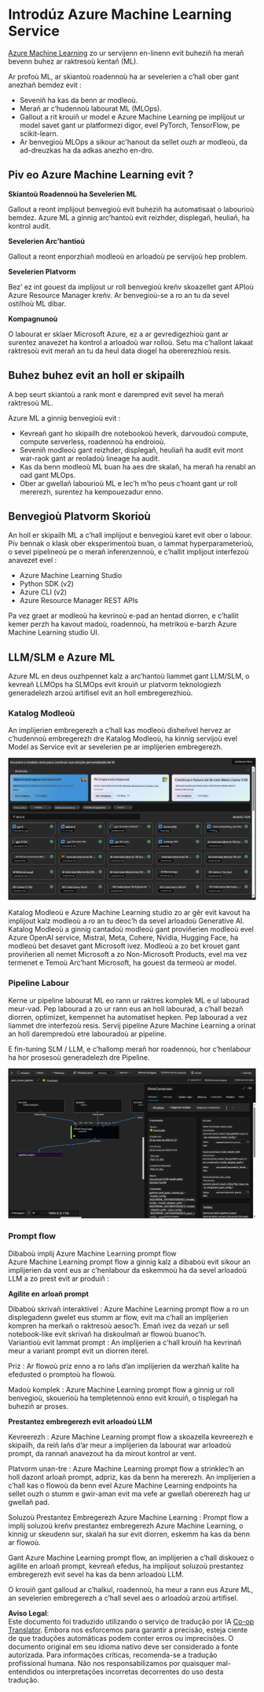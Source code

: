 <!--
CO_OP_TRANSLATOR_METADATA:
{
  "original_hash": "7fe541373802e33568e94e13226d463c",
  "translation_date": "2025-05-09T22:19:18+00:00",
  "source_file": "md/03.FineTuning/Introduce_AzureML.md",
  "language_code": "br"
}
-->
# **Introdúz Azure Machine Learning Service**

[Azure Machine Learning](https://ml.azure.com?WT.mc_id=aiml-138114-kinfeylo) zo ur servijenn en-linenn evit buheziñ ha merañ bevenn buhez ar raktresoù kentañ (ML).

Ar profoù ML, ar skiantoù roadennoù ha ar sevelerien a c’hall ober gant anezhañ bemdez evit :

- Seveniñ ha kas da benn ar modleoù.
- Merañ ar c’hudennoù labourat ML (MLOps).
- Gallout a rit krouiñ ur model e Azure Machine Learning pe implijout ur model savet gant ur platformezi digor, evel PyTorch, TensorFlow, pe scikit-learn.
- Ar benvegioù MLOps a sikour ac'hanout da sellet ouzh ar modleoù, da ad-dreuzkas ha da adkas anezho en-dro.

## Piv eo Azure Machine Learning evit ?

**Skiantoù Roadennoù ha Sevelerien ML**

Gallout a reont implijout benvegioù evit buheziñ ha automatisaat o labourioù bemdez.
Azure ML a ginnig arc’hantoù evit reizhder, displegañ, heuliañ, ha kontrol audit.

**Sevelerien Arc’hantioù**

Gallout a reont enporzhiañ modleoù en arloadoù pe servijoù hep problem.

**Sevelerien Platvorm**

Bez’ ez int gouest da implijout ur roll benvegioù kreñv skoazellet gant APIoù Azure Resource Manager kreñv.
Ar benvegioù-se a ro an tu da sevel ostilhoù ML dibar.

**Kompagnunoù**

O labourat er sklaer Microsoft Azure, ez a ar gevredigezhioù gant ar surentez anavezet ha kontrol a arloadoù war rolloù.
Setu ma c’hallont lakaat raktresoù evit merañ an tu da heul data diogel ha obererezhioù resis.

## Buhez buhez evit an holl er skipailh  
A bep seurt skiantoù a rank mont e darempred evit sevel ha merañ raktresoù ML.

Azure ML a ginnig benvegioù evit :
- Kevreañ gant ho skipailh dre notebookoù heverk, darvoudoù compute, compute serverless, roadennoù ha endroioù.
- Seveniñ modleoù gant reizhder, displegañ, heuliañ ha audit evit mont war-raok gant ar reoladoù lineage ha audit.
- Kas da benn modleoù ML buan ha aes dre skalañ, ha merañ ha renabl an oad gant MLOps.
- Ober ar gwellañ labourioù ML e lec’h m’ho peus c’hoant gant ur roll mererezh, surentez ha kempouezadur enno.

## Benvegioù Platvorm Skorioù

An holl er skipailh ML a c’hall implijout e benvegioù karet evit ober o labour.
Piv bennak o klask ober eksperimentoù buan, o lammat hyperparameterioù, o sevel pipelineoù pe o merañ inferenzennoù, e c’hallit implijout interfezoù anavezet evel :
- Azure Machine Learning Studio
- Python SDK (v2)
- Azure CLI (v2)
- Azure Resource Manager REST APIs

Pa vez graet ar modleoù ha kevrinoù e-pad an hentad diorren, e c’hallit kemer perzh ha kavout madoù, roadennoù, ha metrikoù e-barzh Azure Machine Learning studio UI.

## **LLM/SLM e Azure ML**

Azure ML en deus ouzhpennet kalz a arc’hantoù liammet gant LLM/SLM, o kevreañ LLMOps ha SLMOps evit krouiñ ur platvorm teknologiezh generadelezh arzoù artifisel evit an holl embregerezhioù.

### **Katalog Modleoù**

An implijerien embregerezh a c’hall kas modleoù disheñvel hervez ar c’hudennoù embregerezh dre Katalog Modleoù, ha kinnig servijoù evel Model as Service evit ar sevelerien pe ar implijerien embregerezh.

![models](../../../../translated_images/models.2450411eac222e539ffb55785a8f550d01be1030bd8eb67c9c4f9ae4ca5d64be.br.png)

Katalog Modleoù e Azure Machine Learning studio zo ar gêr evit kavout ha implijout kalz modleoù a ro an tu deoc’h da sevel arloadoù Generative AI. Katalog Modleoù a ginnig cantadoù modleoù gant proviñerien modleoù evel Azure OpenAI service, Mistral, Meta, Cohere, Nvidia, Hugging Face, ha modleoù bet desavet gant Microsoft ivez. Modleoù a zo bet krouet gant proviñerien all nemet Microsoft a zo Non-Microsoft Products, evel ma vez termenet e Temoù Arc’hant Microsoft, ha gouest da termeoù ar model.

### **Pipeline Labour**

Kerne ur pipeline labourat ML eo rann ur raktres komplek ML e ul labourad meur-vad. Pep labourad a zo ur rann eus an holl labourad, a c’hall bezañ diorren, optimizet, kempennet ha automatiset hepken. Pep labourad a vez liammet dre interfezoù resis. Servij pipeline Azure Machine Learning a orinat an holl darempredoù etre labouradoù ar pipeline.

E fin-tuning SLM / LLM, e c’hallomp merañ hor roadennoù, hor c’henlabour ha hor prosesoù generadelezh dre Pipeline.

![finetuning](../../../../translated_images/finetuning.b52e4aa971dfd8d3c668db913a2b419380533bd3a920d227ec19c078b7b3f309.br.png)

### **Prompt flow**

Dibaboù implij Azure Machine Learning prompt flow  
Azure Machine Learning prompt flow a ginnig kalz a dibaboù evit sikour an implijerien da vont eus ar c’henlabour da eskemmoù ha da sevel arloadoù LLM a zo prest evit ar produiñ :

**Agilite en arloañ prompt**

Dibaboù skrivañ interaktivel : Azure Machine Learning prompt flow a ro un displegadenn gwelet eus stumm ar flow, evit ma c’hall an implijerien kompren ha merkañ o raktresoù aesoc’h. Emañ ivez da vezañ ur sell notebook-like evit skrivañ ha diskoulmañ ar flowoù buanoc’h.  
Variantioù evit lammat prompt : An implijerien a c’hall krouiñ ha kevrinañ meur a variant prompt evit un diorren iterel.

Priz : Ar flowoù priz enno a ro lañs d’an implijerien da werzhañ kalite ha efedusted o promptoù ha flowoù.

Madoù komplek : Azure Machine Learning prompt flow a ginnig ur roll benvegioù, skouerioù ha templetennoù enno evit krouiñ, o tisplegañ ha buheziñ ar proses.

**Prestantez embregerezh evit arloadoù LLM**

Kevreerezh : Azure Machine Learning prompt flow a skoazella kevreerezh e skipailh, da reiñ lañs d’ar meur a implijerien da labourat war arloadoù prompt, da rannañ anavezout ha da mirout kontrol ar vent.

Platvorm unan-tre : Azure Machine Learning prompt flow a strinklec’h an holl dazont arloañ prompt, adpriz, kas da benn ha mererezh. An implijerien a c’hall kas o flowoù da benn evel Azure Machine Learning endpoints ha sellet ouzh o stumm e gwir-aman evit ma vefe ar gwellañ obererezh hag ur gwellañ pad.

Soluzoù Prestantez Embregerezh Azure Machine Learning : Prompt flow a implij soluzoù kreñv prestantez embregerezh Azure Machine Learning, o kinnig ur skeudenn sur, skalañ ha sur evit diorren, eskemm ha kas da benn ar flowoù.

Gant Azure Machine Learning prompt flow, an implijerien a c’hall diskouez o agilite en arloañ prompt, kevreañ efedus, ha implijout soluzoù prestantez embregerezh evit sevel ha kas da benn arloadoù LLM.

O krouiñ gant galloud ar c’halkul, roadennoù, ha meur a rann eus Azure ML, an sevelerien embregerezh a c’hall sevel aes o arloadoù arzoù artifisel.

**Aviso Legal**:  
Este documento foi traduzido utilizando o serviço de tradução por IA [Co-op Translator](https://github.com/Azure/co-op-translator). Embora nos esforcemos para garantir a precisão, esteja ciente de que traduções automáticas podem conter erros ou imprecisões. O documento original em seu idioma nativo deve ser considerado a fonte autorizada. Para informações críticas, recomenda-se a tradução profissional humana. Não nos responsabilizamos por quaisquer mal-entendidos ou interpretações incorretas decorrentes do uso desta tradução.